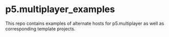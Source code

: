 # p5.multiplayer_examples

This repo contains examples of alternate hosts for p5.multiplayer as well as corresponding template projects.